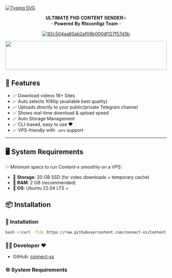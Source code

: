 [![Typing SVG](https://readme-typing-svg.herokuapp.com?font=Rockstar-ExtraBold&color=F01&lines=🚀+Cloud+Content+Distributing+Bot)](https://git.io/typing-svg)
 
<div align="center"> 
 𝐔𝐋𝐓𝐈𝐌𝐀𝐓𝐄 𝐅𝐇𝐃 𝐂𝐎𝐍𝐓𝐄𝐍𝐓 𝐒𝐄𝐍𝐃𝐄𝐑🔥<br>- 𝐏𝐨𝐰𝐞𝐫𝐞𝐝 𝐁𝐲 𝐑𝐭𝐱𝐜𝐨𝐧𝐟𝐢𝐠𝐳 𝐓𝐞𝐚𝐦 -
 
<a href="https://ibb.co/5hXQZVk0"><img src="https://i.ibb.co/230zJBS9/92c504aa60ab2af08b000df127f57d3b.jpg" alt="92c504aa60ab2af08b000df127f57d3b" border="0"></a>
  
</div>
<p align="center">
  <img src="https://i.imgur.com/dBaSKWF.gif" height="90" width="100%">
</p>

## 🚀 Features

- ✅ Download videos 18+ Sites
- ✅ Auto selects 1080p (available best quality)
- ✅ Uploads directly to your public/private Telegram channel
- ✅ Shows real-time download & upload speed
- ✅ Auto Storage Management
- ✅ CLI-based, easy to use ♥️
- ✅ VPS-friendly with `.env` support
---
## 🖥️ System Requirements

✨ Minimum specs to run Content-x smoothly on a VPS:

- 💾 **Storage**: 20 GB SSD (for video downloads + temporary cache)
- 🧠 **RAM**: 2 GB (recommended)
- 🐧 **OS**: Ubuntu 22.04 LTS +

## 📦 Installation

### 🔧 Installation

```bash
bash <(curl -fsSL https://raw.githubusercontent.com/connect-xs/Content-x/main/install.sh)
```
### 👨‍💻 Developer ♥️
- GitHub: [connect-xs](https://github.com/connect-xs)

### ⚙️ System Requirements
